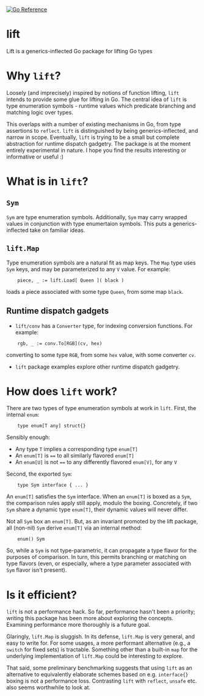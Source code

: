 [![Go Reference](https://pkg.go.dev/badge/github.com/AndrewHarrisSPU/lift.svg)](https://pkg.go.dev/github.com/AndrewHarrisSPU/lift)

# lift
Lift is a generics-inflected Go package for lifting Go types

# Why `lift`?

Loosely (and imprecisely) inspired by notions of function lifting, `lift` intends to provide some glue for lifting in Go.
The central idea of `lift` is type enumeration symbols - runtime values which predicate branching and matching logic over types.

This overlaps with a number of existing mechanisms in Go, from type assertions to `reflect`. `lift` is distinguished by being
generics-inflected, and narrow in scope. Eventually, `lift` is trying to be a small but complete abstraction for runtime dispatch gadgetry.
The package is at the moment entirely experimental in nature. I hope you find the results interesting or informative or useful :)

# What is in `lift`?

## `Sym`

`Sym` are type enumeration symbols. Additionally, `Sym` may carry wrapped values in conjunction with type enumertaion symbols.
This puts a generics-inflected take on familiar ideas.

## `lift.Map`

Type enumeration symbols are a natural fit as map keys.
The `Map` type uses `Sym` keys, and may be parameterized to any `V` value. For example:

```
	piece, _ := lift.Load[ Queen ]( black )
```

loads a piece associated with some type `Queen`, from some map `black`.

## Runtime dispatch gadgets

- `lift/conv` has a `Converter` type, for indexing conversion functions. For example:

```
	rgb, _ := conv.To[RGB](cv, hex)
```

converting to some type `RGB`, from some `hex` value, with some converter `cv`.

- `lift` package examples explore other runtime dispatch gadgetry.

# How does `lift` work?

There are two types of type enumeration symbols at work in `lift`. First, the internal `enum`:

```
	type enum[T any] struct{}
```

Sensibly enough:
 - Any type `T` implies a corresponding type `enum[T]`
 - An `enum[T]` is `==` to all similarly flavored `enum[T]`
 - An `enum[U]` is not `==` to any differently flavored `enum[V]`, for any `V`

Second, the exported `Sym`:

```
	type Sym interface { ... }
```

An `enum[T]` satisfies the `Sym` interface. When an `enum[T]` is boxed as a `Sym`, the comparison rules apply still apply, modulo the boxing.
Concretely, if two `Sym` share a dynamic type `enum[T]`, their dynamic values will never differ.

Not all `Sym` box an `enum[T]`. But, as an invariant promoted by the lift package, all (non-nil) `Sym` derive `enum[T]` via an internal method:

```
	enum() Sym
```

So, while a `Sym` is not type-parametric, it can propagate a type flavor for the purposes of comparison.
In turn, this permits branching or matching on type flavors (even, or especially, where a type parameter associated with `Sym` flavor isn't present).

# Is it efficient?

`lift` is not a performance hack. So far, performance hasn't been a priority; writing this package has been more about exploring the concepts. Examining performance more thoroughly is a future goal.

Glaringly, `lift.Map` is sluggish. In its defense, `lift.Map` is very general, and easy to write for. For some usages, a more performant alternative (e.g., a `switch` for fixed sets) is tractable. Something other than a built-in `map` for the underlying implementation of `lift.Map` could be interesting to explore.

That said, some preliminary benchmarking suggests that using `lift` as an alternative to equivalently elaborate schemes based on e.g. `interface{}` boxing is not a performance loss. Contrasting `lift` with `reflect`, `unsafe` etc. also seems worthwhile to look at.